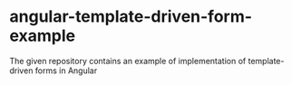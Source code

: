 # angular-template-driven-form-example
The given repository contains an example of implementation of template-driven forms in Angular
